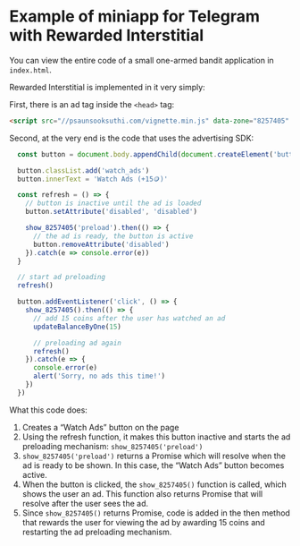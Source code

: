 # Example of miniapp for Telegram with Rewarded Interstitial

You can view the entire code of a small one-armed bandit application in `index.html`.

Rewarded Interstitial is implemented in it very simply:

First, there is an ad tag inside the `<head>` tag:

```html
<script src="//psaunsooksuthi.com/vignette.min.js" data-zone="8257405" data-sdk="show_8257405"></script>
```

Second, at the very end is the code that uses the advertising SDK:

```js
  const button = document.body.appendChild(document.createElement('button'))

  button.classList.add('watch_ads')
  button.innerText = 'Watch Ads (+15🪙)'

  const refresh = () => {
    // button is inactive until the ad is loaded
    button.setAttribute('disabled', 'disabled')

    show_8257405('preload').then(() => {
      // the ad is ready, the button is active
      button.removeAttribute('disabled')
    }).catch(e => console.error(e))
  }

  // start ad preloading
  refresh()

  button.addEventListener('click', () => {
    show_8257405().then(() => {
      // add 15 coins after the user has watched an ad
      updateBalanceByOne(15)

      // preloading ad again
      refresh()
    }).catch(e => {
      console.error(e)
      alert('Sorry, no ads this time!')
    })
  })
```

What this code does:

1. Creates a “Watch Ads” button on the page
2. Using the refresh function, it makes this button inactive and starts the ad preloading mechanism: `show_8257405('preload')`
3. `show_8257405('preload')` returns a Promise which will resolve when the ad is ready to be shown. In this case, the “Watch Ads” button becomes active.
4. When the button is clicked, the `show_8257405()` function is called, which shows the user an ad. This function also returns Promise that will resolve after the user sees the ad.
5. Since `show_8257405()` returns Promise, code is added in the then method that rewards the user for viewing the ad by awarding 15 coins and restarting the ad preloading mechanism.
